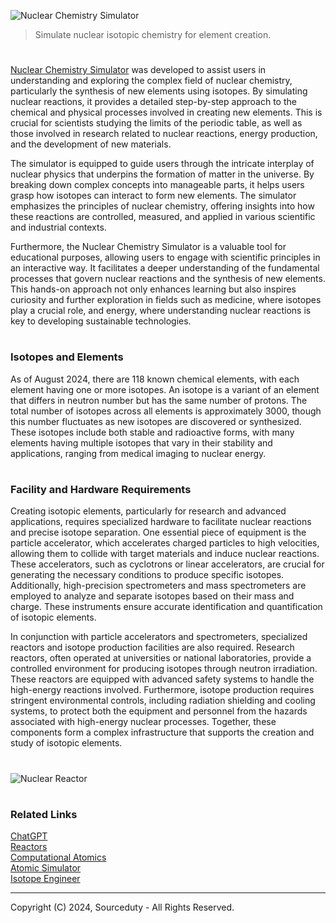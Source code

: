 ![Nuclear Chemistry Simulator](https://github.com/user-attachments/assets/c6b46917-c87e-46b9-95f7-c7b48aa5a2e9)

> Simulate nuclear isotopic chemistry for element creation.

#

[Nuclear Chemistry Simulator](https://chatgpt.com/g/g-KaoQIF4e8-nuclear-chemistry-simulator) was developed to assist users in understanding and exploring the complex field of nuclear chemistry, particularly the synthesis of new elements using isotopes. By simulating nuclear reactions, it provides a detailed step-by-step approach to the chemical and physical processes involved in creating new elements. This is crucial for scientists studying the limits of the periodic table, as well as those involved in research related to nuclear reactions, energy production, and the development of new materials.

The simulator is equipped to guide users through the intricate interplay of nuclear physics that underpins the formation of matter in the universe. By breaking down complex concepts into manageable parts, it helps users grasp how isotopes can interact to form new elements. The simulator emphasizes the principles of nuclear chemistry, offering insights into how these reactions are controlled, measured, and applied in various scientific and industrial contexts.

Furthermore, the Nuclear Chemistry Simulator is a valuable tool for educational purposes, allowing users to engage with scientific principles in an interactive way. It facilitates a deeper understanding of the fundamental processes that govern nuclear reactions and the synthesis of new elements. This hands-on approach not only enhances learning but also inspires curiosity and further exploration in fields such as medicine, where isotopes play a crucial role, and energy, where understanding nuclear reactions is key to developing sustainable technologies.

#
### Isotopes and Elements

As of August 2024, there are 118 known chemical elements, with each element having one or more isotopes. An isotope is a variant of an element that differs in neutron number but has the same number of protons. The total number of isotopes across all elements is approximately 3000, though this number fluctuates as new isotopes are discovered or synthesized. These isotopes include both stable and radioactive forms, with many elements having multiple isotopes that vary in their stability and applications, ranging from medical imaging to nuclear energy.

#
### Facility and Hardware Requirements

Creating isotopic elements, particularly for research and advanced applications, requires specialized hardware to facilitate nuclear reactions and precise isotope separation. One essential piece of equipment is the particle accelerator, which accelerates charged particles to high velocities, allowing them to collide with target materials and induce nuclear reactions. These accelerators, such as cyclotrons or linear accelerators, are crucial for generating the necessary conditions to produce specific isotopes. Additionally, high-precision spectrometers and mass spectrometers are employed to analyze and separate isotopes based on their mass and charge. These instruments ensure accurate identification and quantification of isotopic elements.

In conjunction with particle accelerators and spectrometers, specialized reactors and isotope production facilities are also required. Research reactors, often operated at universities or national laboratories, provide a controlled environment for producing isotopes through neutron irradiation. These reactors are equipped with advanced safety systems to handle the high-energy reactions involved. Furthermore, isotope production requires stringent environmental controls, including radiation shielding and cooling systems, to protect both the equipment and personnel from the hazards associated with high-energy nuclear processes. Together, these components form a complex infrastructure that supports the creation and study of isotopic elements.

#

![Nuclear Reactor](https://github.com/user-attachments/assets/d2f0a8d9-6363-4fe0-b0bb-3c558204f8b4)

#
### Related Links

[ChatGPT](https://github.com/sourceduty/ChatGPT)
<br>
[Reactors](https://github.com/sourceduty/Reactors)
<br>
[Computational Atomics](https://github.com/sourceduty/Computational_Atomics)
<br>
[Atomic Simulator](https://github.com/sourceduty/Atomic_Simulator)
<br>
[Isotope Engineer](https://github.com/sourceduty/Isotope_Engineer)

***
Copyright (C) 2024, Sourceduty - All Rights Reserved.
